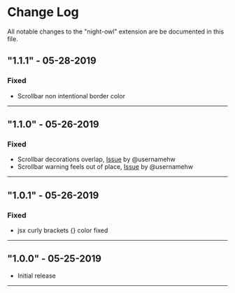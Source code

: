 # Change Log

All notable changes to the "night-owl" extension are be documented in this file.

## "1.1.1" - 05-28-2019

### Fixed
- Scrollbar non intentional border color

---

## "1.1.0" - 05-26-2019

### Fixed
- Scrollbar decorations overlap, [Issue](https://github.com/maoma87/NightWolfTheme/issues/4) by @usernamehw
- Scrollbar warning feels out of place, [Issue](https://github.com/maoma87/NightWolfTheme/issues/5) by @usernamehw

---

## "1.0.1" - 05-26-2019

### Fixed
- jsx curly brackets {} color fixed

---

## "1.0.0" - 05-25-2019

- Initial release

---